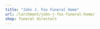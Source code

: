 ```yaml
---
title: "John J. Fox Funeral Home"
url: /larchmont/john-j-fox-funeral-home/
shop: funeral directors
---
```

